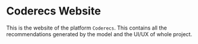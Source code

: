 # Coderecs Website

This is the website of the platform `Coderecs`. This contains all the recommendations generated by the model and the UI/UX of whole project.